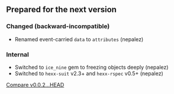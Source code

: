 ## Prepared for the next version

### Changed (backward-incompatible)

* Renamed event-carried `data` to `attributes` (nepalez)

### Internal

* Switched to `ice_nine` gem to freezing objects deeply (nepalez)
* Switched to `hexx-suit` v2.3+ and `hexx-rspec` v0.5+ (nepalez)

[Compare v0.0.2...HEAD](https://github.com/nepalez/informator/compare/v0.0.2...HEAD)
